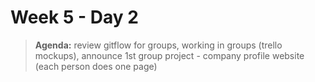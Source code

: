 # Week 5 - Day 2

> **Agenda:** review gitflow for groups, working in groups (trello mockups), announce 1st group project  - company profile website (each person does one page)